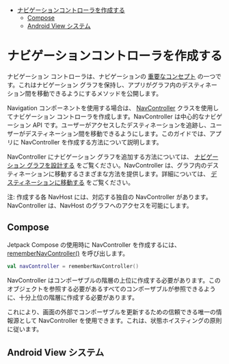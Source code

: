 - [ナビゲーションコントローラを作成する](#ナビゲーションコントローラを作成する)
  - [Compose](#compose)
  - [Android View システム](#android-view-システム)


# ナビゲーションコントローラを作成する

ナビゲーション コントローラは、ナビゲーションの [重要なコンセプト](./1.概要.md/#主要なコンセプト) の一つです。これはナビゲーション グラフを保持し、アプリがグラフ内のデスティネーション間を移動できるようにするメソッドを公開します。

Navigation コンポーネントを使用する場合は、 [NavController](https://developer.android.com/reference/androidx/navigation/NavController?hl=ja&_gl=1*5s9w9j*_up*MQ..*_ga*MTU0NjM2NDc1Mi4xNzMzNzkyNDc4*_ga_6HH9YJMN9M*MTczMzc5NDczMy4yLjAuMTczMzc5NDczMy4wLjAuNTg5MDkxMTY3) クラスを使用してナビゲーション コントローラを作成します。NavController は中心的なナビゲーション API です。ユーザーがアクセスしたデスティネーションを追跡し、ユーザーがデスティネーション間を移動できるようにします。このガイドでは、アプリに NavController を作成する方法について説明します。

NavController にナビゲーション グラフを追加する方法については、 [ナビゲーション グラフを設計する](https://developer.android.com/guide/navigation/design?hl=ja&_gl=1*106jygp*_up*MQ..*_ga*MTU0NjM2NDc1Mi4xNzMzNzkyNDc4*_ga_6HH9YJMN9M*MTczMzc5NDczMy4yLjAuMTczMzc5NDczMy4wLjAuNTg5MDkxMTY3) をご覧ください。NavController は、グラフ内のデスティネーションに移動するさまざまな方法を提供します。詳細については、 [デスティネーションに移動する](https://developer.android.com/guide/navigation/use-graph/navigate?hl=ja&_gl=1*106jygp*_up*MQ..*_ga*MTU0NjM2NDc1Mi4xNzMzNzkyNDc4*_ga_6HH9YJMN9M*MTczMzc5NDczMy4yLjAuMTczMzc5NDczMy4wLjAuNTg5MDkxMTY3) をご覧ください。

注: 作成する各 NavHost には、対応する独自の NavController があります。NavController は、NavHost のグラフへのアクセスを可能にします。


## Compose

Jetpack Compose の使用時に NavController を作成するには、 [rememberNavController()](https://developer.android.com/reference/kotlin/androidx/navigation/compose/package-summary?hl=ja&_gl=1*1pem6eo*_up*MQ..*_ga*MTU0NjM2NDc1Mi4xNzMzNzkyNDc4*_ga_6HH9YJMN9M*MTczMzc5NDczMy4yLjAuMTczMzc5NDczMy4wLjAuNTg5MDkxMTY3#rememberNavController(kotlin.Array)) を呼び出します。

```kotlin
val navController = rememberNavController()
```

NavController はコンポーザブルの階層の上位に作成する必要があります。このオブジェクトを参照する必要があるすべてのコンポーザブルが参照できるように、十分上位の階層に作成する必要があります。

これにより、画面の外部でコンポーザブルを更新するための信頼できる唯一の情報源として NavController を使用できます。これは、状態ホイスティングの原則に従います。


## Android View システム








